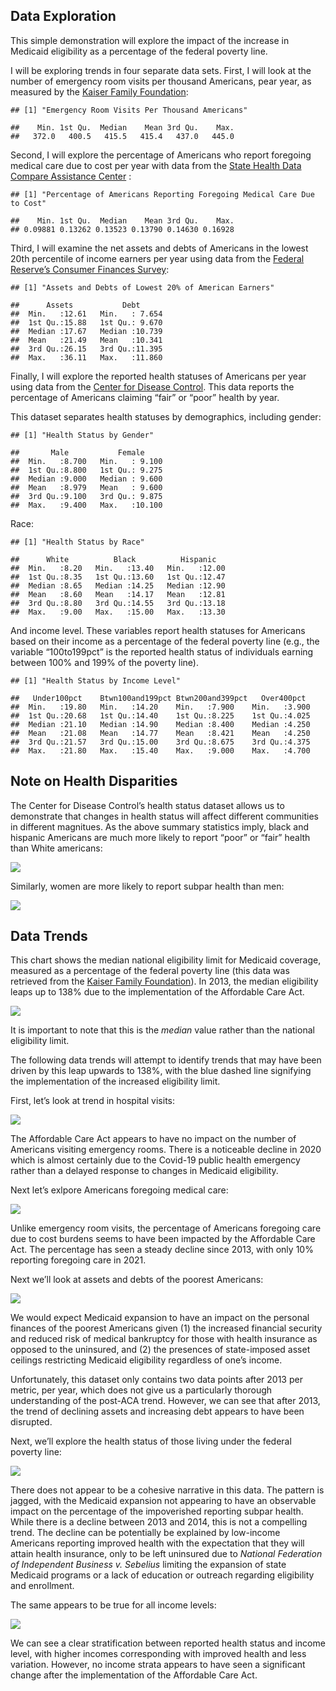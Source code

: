 ## Data Exploration

This simple demonstration will explore the impact of the increase in
Medicaid eligibility as a percentage of the federal poverty line.

I will be exploring trends in four separate data sets. First, I will
look at the number of emergency room visits per thousand Americans, pear
year, as measured by the [Kaiser Family
Foundation](https://www.kff.org/other/state-indicator/emergency-room-visits-by-ownership/?activeTab=graph&currentTimeframe=0&startTimeframe=16&selectedDistributions=total&selectedRows=%7B%22wrapups%22:%7B%22united-states%22:%7B%7D%7D%7D&sortModel=%7B%22colId%22:%22Location%22,%22sort%22:%22asc%22%7D):

    ## [1] "Emergency Room Visits Per Thousand Americans"

    ##    Min. 1st Qu.  Median    Mean 3rd Qu.    Max. 
    ##   372.0   400.5   415.5   415.4   437.0   445.0

Second, I will explore the percentage of Americans who report foregoing
medical care due to cost per year with data from the [State Health Data
Compare Assistance
Center](https://statehealthcompare.shadac.org/landing/178/percent-of-adults-who-could-not-get-medical-care-when-needed-due-to-cost-by-total-2011-to-2021)
:

    ## [1] "Percentage of Americans Reporting Foregoing Medical Care Due to Cost"

    ##    Min. 1st Qu.  Median    Mean 3rd Qu.    Max. 
    ## 0.09881 0.13262 0.13523 0.13790 0.14630 0.16928

Third, I will examine the net assets and debts of Americans in the
lowest 20th percentile of income earners per year using data from the
[Federal Reserve’s Consumer Finances
Survey](https://www.federalreserve.gov/econres/scf/dataviz/scf/chart/#series:Before_Tax_Income;demographic:inccat;population:1;units:median;range:1989,2019):

    ## [1] "Assets and Debts of Lowest 20% of American Earners"

    ##      Assets           Debt       
    ##  Min.   :12.61   Min.   : 7.654  
    ##  1st Qu.:15.88   1st Qu.: 9.670  
    ##  Median :17.67   Median :10.739  
    ##  Mean   :21.49   Mean   :10.341  
    ##  3rd Qu.:26.15   3rd Qu.:11.395  
    ##  Max.   :36.11   Max.   :11.860

Finally, I will explore the reported health statuses of Americans per
year using data from the [Center for Disease
Control](https://www.cdc.gov/nchs/hus/topics/health-status.htm#explore-data).
This data reports the percentage of Americans claiming “fair” or “poor”
health by year.

This dataset separates health statuses by demographics, including
gender:

    ## [1] "Health Status by Gender"

    ##       Male           Female      
    ##  Min.   :8.700   Min.   : 9.100  
    ##  1st Qu.:8.800   1st Qu.: 9.275  
    ##  Median :9.000   Median : 9.600  
    ##  Mean   :8.979   Mean   : 9.600  
    ##  3rd Qu.:9.100   3rd Qu.: 9.875  
    ##  Max.   :9.400   Max.   :10.100

Race:

    ## [1] "Health Status by Race"

    ##      White          Black          Hispanic    
    ##  Min.   :8.20   Min.   :13.40   Min.   :12.00  
    ##  1st Qu.:8.35   1st Qu.:13.60   1st Qu.:12.47  
    ##  Median :8.65   Median :14.25   Median :12.90  
    ##  Mean   :8.60   Mean   :14.17   Mean   :12.81  
    ##  3rd Qu.:8.80   3rd Qu.:14.55   3rd Qu.:13.18  
    ##  Max.   :9.00   Max.   :15.00   Max.   :13.30

And income level. These variables report health statuses for Americans
based on their income as a percentage of the federal poverty line (e.g.,
the variable “100to199pct” is the reported health status of individuals
earning between 100% and 199% of the poverty line).

    ## [1] "Health Status by Income Level"

    ##   Under100pct    Btwn100and199pct Btwn200and399pct   Over400pct   
    ##  Min.   :19.80   Min.   :14.20    Min.   :7.900    Min.   :3.900  
    ##  1st Qu.:20.68   1st Qu.:14.40    1st Qu.:8.225    1st Qu.:4.025  
    ##  Median :21.10   Median :14.90    Median :8.400    Median :4.250  
    ##  Mean   :21.08   Mean   :14.77    Mean   :8.421    Mean   :4.250  
    ##  3rd Qu.:21.57   3rd Qu.:15.00    3rd Qu.:8.675    3rd Qu.:4.375  
    ##  Max.   :21.80   Max.   :15.40    Max.   :9.000    Max.   :4.700

## Note on Health Disparities

The Center for Disease Control’s health status dataset allows us to
demonstrate that changes in health status will affect different
communities in different magnitues. As the above summary statistics
imply, black and hispanic Americans are much more likely to report
“poor” or “fair” health than White americans:

![](Overview-Markdown_files/figure-markdown_strict/unnamed-chunk-8-1.png)

Similarly, women are more likely to report subpar health than men:

![](Overview-Markdown_files/figure-markdown_strict/unnamed-chunk-9-1.png)

## Data Trends

This chart shows the median national eligibility limit for Medicaid
coverage, measured as a percentage of the federal poverty line (this
data was retrieved from the [Kaiser Family
Foundation](https://www.kff.org/medicaid/state-indicator/medicaid-income-eligibility-limits-for-parents/?currentTimeframe=0&selectedDistributions=january-2002--april-2003--july-2004--july-2005--july-2006--january-2008--january-2009--december-2009--january-2011--january-2012--january-2013--january-2014--january-2015--january-2016--january-2017--january-2018--january-2019--january-2020--january-2021--january-2022&selectedRows=%7B%22wrapups%22:%7B%22united-states%22:%7B%7D%7D%7D&sortModel=%7B%22colId%22:%22Location%22,%22sort%22:%22asc%22%7D)).
In 2013, the median eligibility leaps up to 138% due to the
implementation of the Affordable Care Act.

![](Overview-Markdown_files/figure-markdown_strict/unnamed-chunk-10-1.png)

It is important to note that this is the *median* value rather than the
national eligibility limit.

The following data trends will attempt to identify trends that may have
been driven by this leap upwards to 138%, with the blue dashed line
signifying the implementation of the increased eligibility limit.

First, let’s look at trend in hospital visits:

![](Overview-Markdown_files/figure-markdown_strict/unnamed-chunk-11-1.png)

The Affordable Care Act appears to have no impact on the number of
Americans visiting emergency rooms. There is a noticeable decline in
2020 which is almost certainly due to the Covid-19 public health
emergency rather than a delayed response to changes in Medicaid
eligibility.

Next let’s exlpore Americans foregoing medical care:

![](Overview-Markdown_files/figure-markdown_strict/unnamed-chunk-12-1.png)

Unlike emergency room visits, the percentage of Americans foregoing care
due to cost burdens seems to have been impacted by the Affordable Care
Act. The percentage has seen a steady decline since 2013, with only 10%
reporting foregoing care in 2021.

Next we’ll look at assets and debts of the poorest Americans:

![](Overview-Markdown_files/figure-markdown_strict/unnamed-chunk-13-1.png)

We would expect Medicaid expansion to have an impact on the personal
finances of the poorest Americans given (1) the increased financial
security and reduced risk of medical bankruptcy for those with health
insurance as opposed to the uninsured, and (2) the presences of
state-imposed asset ceilings restricting Medicaid eligibility regardless
of one’s income.

Unfortunately, this dataset only contains two data points after 2013 per
metric, per year, which does not give us a particularly thorough
understanding of the post-ACA trend. However, we can see that after
2013, the trend of declining assets and increasing debt appears to have
been disrupted.

Next, we’ll explore the health status of those living under the federal
poverty line:

![](Overview-Markdown_files/figure-markdown_strict/unnamed-chunk-14-1.png)

There does not appear to be a cohesive narrative in this data. The
pattern is jagged, with the Medicaid expansion not appearing to have an
observable impact on the percentage of the impoverished reporting subpar
health. While there is a decline between 2013 and 2014, this is not a
compelling trend. The decline can be potentially be explained by
low-income Americans reporting improved health with the expectation that
they will attain health insurance, only to be left uninsured due to
*National Federation of Independent Business v. Sebelius* limiting the
expansion of state Medicaid programs or a lack of education or outreach
regarding eligibility and enrollment.

The same appears to be true for all income levels:

![](Overview-Markdown_files/figure-markdown_strict/unnamed-chunk-15-1.png)

We can see a clear stratification between reported health status and
income level, with higher incomes corresponding with improved health and
less variation. However, no income strata appears to have seen a
significant change after the implementation of the Affordable Care Act.

